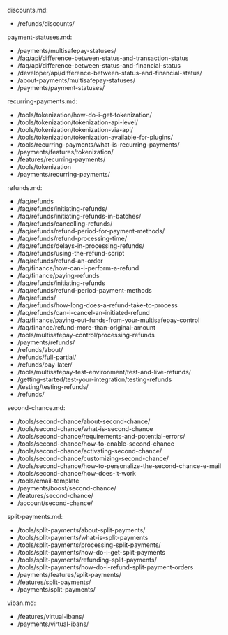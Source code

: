 discounts.md:
- /refunds/discounts/

payment-statuses.md:
- /payments/multisafepay-statuses/
- /faq/api/difference-between-status-and-transaction-status
- /faq/api/difference-between-status-and-financial-status
- /developer/api/difference-between-status-and-financial-status/
- /about-payments/multisafepay-statuses/
- /payments/payment-statuses/

recurring-payments.md:
- /tools/tokenization/how-do-i-get-tokenization/
- /tools/tokenization/tokenization-api-level/
- /tools/tokenization/tokenization-via-api/
- /tools/tokenization/tokenization-available-for-plugins/
- /tools/recurring-payments/what-is-recurring-payments/
- /payments/features/tokenization/
- /features/recurring-payments/
- /tools/tokenization
- /payments/recurring-payments/

refunds.md:
- /faq/refunds
- /faq/refunds/initiating-refunds/
- /faq/refunds/initiating-refunds-in-batches/
- /faq/refunds/cancelling-refunds/
- /faq/refunds/refund-period-for-payment-methods/
- /faq/refunds/refund-processing-time/
- /faq/refunds/delays-in-processing-refunds/
- /faq/refunds/using-the-refund-script
- /faq/refunds/refund-an-order
- /faq/finance/how-can-i-perform-a-refund
- /faq/finance/paying-refunds
- /faq/refunds/initiating-refunds
- /faq/refunds/refund-period-payment-methods
- /faq/refunds/
- /faq/refunds/how-long-does-a-refund-take-to-process
- /faq/refunds/can-i-cancel-an-initiated-refund
- /faq/finance/paying-out-funds-from-your-multisafepay-control
- /faq/finance/refund-more-than-original-amount
- /tools/multisafepay-control/processing-refunds
- /payments/refunds/
- /refunds/about/
- /refunds/full-partial/
- /refunds/pay-later/
- /tools/multisafepay-test-environment/test-and-live-refunds/
- /getting-started/test-your-integration/testing-refunds
- /testing/testing-refunds/
- /refunds/

second-chance.md:
- /tools/second-chance/about-second-chance/
- /tools/second-chance/what-is-second-chance
- /tools/second-chance/requirements-and-potential-errors/
- /tools/second-chance/how-to-enable-second-chance
- /tools/second-chance/activating-second-chance/
- /tools/second-chance/customizing-second-chance/
- /tools/second-chance/how-to-personalize-the-second-chance-e-mail
- /tools/second-chance/how-does-it-work
- /tools/email-template
- /payments/boost/second-chance/
- /features/second-chance/
- /account/second-chance/

split-payments.md:
- /tools/split-payments/about-split-payments/
- /tools/split-payments/what-is-split-payments
- /tools/split-payments/processing-split-payments/
- /tools/split-payments/how-do-i-get-split-payments
- /tools/split-payments/refunding-split-payments/
- /tools/split-payments/how-do-i-refund-split-payment-orders
- /payments/features/split-payments/
- /features/split-payments/
- /payments/split-payments/

viban.md:
- /features/virtual-ibans/
- /payments/virtual-ibans/